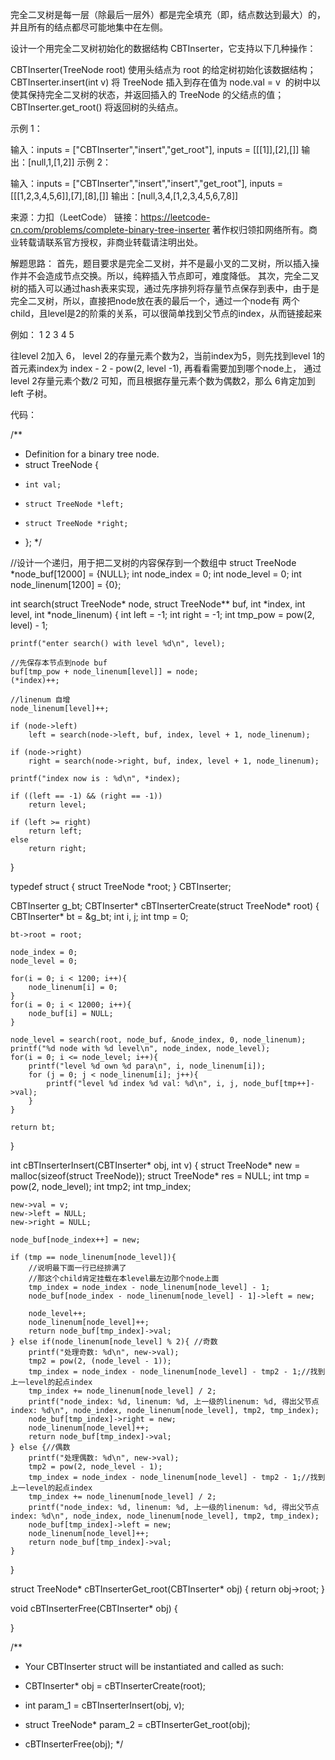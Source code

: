 完全二叉树是每一层（除最后一层外）都是完全填充（即，结点数达到最大）的，并且所有的结点都尽可能地集中在左侧。

设计一个用完全二叉树初始化的数据结构 CBTInserter，它支持以下几种操作：

CBTInserter(TreeNode root) 使用头结点为 root 的给定树初始化该数据结构；
CBTInserter.insert(int v) 将 TreeNode 插入到存在值为 node.val = v  的树中以使其保持完全二叉树的状态，并返回插入的 TreeNode 的父结点的值；
CBTInserter.get_root() 将返回树的头结点。
 

示例 1：

输入：inputs = ["CBTInserter","insert","get_root"], inputs = [[[1]],[2],[]]
输出：[null,1,[1,2]]
示例 2：

输入：inputs = ["CBTInserter","insert","insert","get_root"], inputs = [[[1,2,3,4,5,6]],[7],[8],[]]
输出：[null,3,4,[1,2,3,4,5,6,7,8]]

来源：力扣（LeetCode）
链接：https://leetcode-cn.com/problems/complete-binary-tree-inserter
著作权归领扣网络所有。商业转载请联系官方授权，非商业转载请注明出处。

解题思路：
首先，题目要求是完全二叉树，并不是最小叉的二叉树，所以插入操作并不会造成节点交换。所以，纯粹插入节点即可，难度降低。
其次，完全二叉树的插入可以通过hash表来实现，通过先序排列将存量节点保存到表中，由于是完全二叉树，所以，直接把node放在表的最后一个，通过一个node有
两个child，且level是2的阶乘的关系，可以很简单找到父节点的index，从而链接起来

例如：
1  2 3  4 5

往level 2加入 6， level 2的存量元素个数为2，当前index为5，则先找到level 1的首元素index为 index - 2 - pow(2, level -1), 再看看需要加到哪个node上，
通过 level 2存量元素个数/2 可知，而且根据存量元素个数为偶数2，那么 6肯定加到 left 子树。

代码：

/**
 * Definition for a binary tree node.
 * struct TreeNode {
 *     int val;
 *     struct TreeNode *left;
 *     struct TreeNode *right;
 * };
 */

//设计一个递归，用于把二叉树的内容保存到一个数组中
struct TreeNode *node_buf[12000] = {NULL};
int node_index = 0;
int node_level = 0;
int node_linenum[1200] = {0};

int search(struct TreeNode* node, struct TreeNode** buf, int *index, int level, int *node_linenum)
{
    int left = -1;
    int right = -1;
    int tmp_pow = pow(2, level) - 1;

    printf("enter search() with level %d\n", level);

    //先保存本节点到node buf
    buf[tmp_pow + node_linenum[level]] = node;
    (*index)++;

    //linenum 自增
    node_linenum[level]++;

    if (node->left)
        left = search(node->left, buf, index, level + 1, node_linenum);
    
    if (node->right)
        right = search(node->right, buf, index, level + 1, node_linenum);

    printf("index now is : %d\n", *index);

    if ((left == -1) && (right == -1))
        return level;

    if (left >= right)
        return left;
    else
        return right;
}

typedef struct {
    struct TreeNode *root;
} CBTInserter;

CBTInserter g_bt;
CBTInserter* cBTInserterCreate(struct TreeNode* root) {
    CBTInserter* bt = &g_bt;
    int i, j;
    int tmp = 0;

    bt->root = root;

    node_index = 0;
    node_level = 0;

    for(i = 0; i < 1200; i++){
        node_linenum[i] = 0;
    }
    for(i = 0; i < 12000; i++){
        node_buf[i] = NULL;
    }
    
    node_level = search(root, node_buf, &node_index, 0, node_linenum);
    printf("%d node with %d level\n", node_index, node_level);
    for(i = 0; i <= node_level; i++){
        printf("level %d own %d para\n", i, node_linenum[i]);
        for (j = 0; j < node_linenum[i]; j++){
            printf("level %d index %d val: %d\n", i, j, node_buf[tmp++]->val);
        }
    }
    
    return bt;
}

int cBTInserterInsert(CBTInserter* obj, int v) {
    struct TreeNode* new = malloc(sizeof(struct TreeNode));
    struct TreeNode* res = NULL;
    int tmp = pow(2, node_level);
    int tmp2;
    int tmp_index;

    new->val = v;
    new->left = NULL;
    new->right = NULL;

    node_buf[node_index++] = new;

    if (tmp == node_linenum[node_level]){
        //说明最下面一行已经排满了
        //那这个child肯定挂载在本level最左边那个node上面
        tmp_index = node_index - node_linenum[node_level] - 1;
        node_buf[node_index - node_linenum[node_level] - 1]->left = new;

        node_level++;
        node_linenum[node_level]++;
        return node_buf[tmp_index]->val;
    } else if(node_linenum[node_level] % 2){ //奇数
        printf("处理奇数: %d\n", new->val);
        tmp2 = pow(2, (node_level - 1));
        tmp_index = node_index - node_linenum[node_level] - tmp2 - 1;//找到上一level的起点index
        tmp_index += node_linenum[node_level] / 2;
        printf("node_index: %d, linenum: %d, 上一级的linenum: %d, 得出父节点index: %d\n", node_index, node_linenum[node_level], tmp2, tmp_index);
        node_buf[tmp_index]->right = new;
        node_linenum[node_level]++;
        return node_buf[tmp_index]->val;
    } else {//偶数
        printf("处理偶数: %d\n", new->val);
        tmp2 = pow(2, node_level - 1);
        tmp_index = node_index - node_linenum[node_level] - tmp2 - 1;//找到上一level的起点index
        tmp_index += node_linenum[node_level] / 2;
        printf("node_index: %d, linenum: %d, 上一级的linenum: %d, 得出父节点index: %d\n", node_index, node_linenum[node_level], tmp2, tmp_index);
        node_buf[tmp_index]->left = new;
        node_linenum[node_level]++;
        return node_buf[tmp_index]->val;
    }
}

struct TreeNode* cBTInserterGet_root(CBTInserter* obj) {
  return obj->root;
}

void cBTInserterFree(CBTInserter* obj) {
    
}

/**
 * Your CBTInserter struct will be instantiated and called as such:
 * CBTInserter* obj = cBTInserterCreate(root);
 * int param_1 = cBTInserterInsert(obj, v);
 
 * struct TreeNode* param_2 = cBTInserterGet_root(obj);
 
 * cBTInserterFree(obj);
*/
